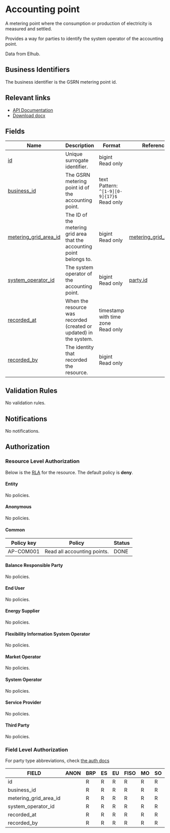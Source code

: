 # Accounting point

A metering point where the consumption or production of electricity is measured
and settled.

Provides a way for parties to identify the system operator of the accounting point.

Data from Elhub.

## Business Identifiers

The business identifier is the GSRN metering point id.

## Relevant links

* [API Documentation](/api/v0/#/operations/list_accounting_point)
* [Download docx](/docs/download/accounting_point.docx)

## Fields

| Name                                                                                                | Description                                                            | Format                                             | Reference                                               |
|-----------------------------------------------------------------------------------------------------|------------------------------------------------------------------------|----------------------------------------------------|---------------------------------------------------------|
| <a name="field-id" href="#field-id">id</a>                                                          | Unique surrogate identifier.                                           | bigint<br/>Read only                               |                                                         |
| <a name="field-business_id" href="#field-business_id">business_id</a>                               | The GSRN metering point id of the accounting point.                    | text<br/>Pattern: `^[1-9][0-9]{17}$`<br/>Read only |                                                         |
| <a name="field-metering_grid_area_id" href="#field-metering_grid_area_id">metering_grid_area_id</a> | The ID of the metering grid area that the accounting point belongs to. | bigint<br/>Read only                               | [metering_grid_area.id](metering_grid_area.md#field-id) |
| <a name="field-system_operator_id" href="#field-system_operator_id">system_operator_id</a>          | The system operator of the accounting point.                           | bigint<br/>Read only                               | [party.id](party.md#field-id)                           |
| <a name="field-recorded_at" href="#field-recorded_at">recorded_at</a>                               | When the resource was recorded (created or updated) in the system.     | timestamp with time zone<br/>Read only             |                                                         |
| <a name="field-recorded_by" href="#field-recorded_by">recorded_by</a>                               | The identity that recorded the resource.                               | bigint<br/>Read only                               |                                                         |

## Validation Rules

No validation rules.

## Notifications

No notifications.

## Authorization

### Resource Level Authorization

Below is the [RLA](../auth.md#resource-level-authorization-rla) for the
resource. The default policy is **deny**.

#### Entity

No policies.

#### Anonymous

No policies.

#### Common

| Policy key | Policy                      | Status |
|------------|-----------------------------|--------|
| AP-COM001  | Read all accounting points. | DONE   |

#### Balance Responsible Party

No policies.

#### End User

No policies.

#### Energy Supplier

No policies.

#### Flexibility Information System Operator

No policies.

#### Market Operator

No policies.

#### System Operator

No policies.

#### Service Provider

No policies.

#### Third Party

No policies.

### Field Level Authorization

For party type abbreviations, check [the auth docs](../auth.md#party)

| FIELD                 | ANON | BRP | ES | EU | FISO | MO | SO | SP | TP |
|-----------------------|------|-----|----|----|------|----|----|----|----|
| id                    |      | R   | R  | R  | R    | R  | R  | R  | R  |
| business_id           |      | R   | R  | R  | R    | R  | R  | R  | R  |
| metering_grid_area_id |      | R   | R  | R  | R    | R  | R  | R  | R  |
| system_operator_id    |      | R   | R  | R  | R    | R  | R  | R  | R  |
| recorded_at           |      | R   | R  | R  | R    | R  | R  | R  | R  |
| recorded_by           |      | R   | R  | R  | R    | R  | R  | R  | R  |
